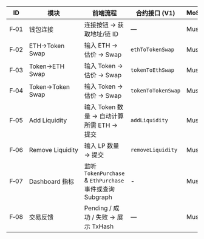 
| ID   | 模块             | 前端流程                                                 | 合约接口 (V1)      | MoSCoW |
| ---- | ---------------- | -------------------------------------------------------- | ------------------ | ------ |
| F‑01 | 钱包连接         | 连接按钮 → 获取地址/链 ID                                | —                  | Must   |
| F‑02 | ETH→Token Swap   | 输入 ETH → 估价 → Swap                                   | `ethToTokenSwap`   | Must   |
| F‑03 | Token→ETH Swap   | 输入 Token → 估价 → Swap                                 | `tokenToEthSwap`   | Must   |
| F‑04 | Token→Token Swap | 输入 Token → 估价 → Swap                                 | `tokenToTokenSwap` | Must   |
| F‑05 | Add Liquidity    | 输入 Token 数量 → 自动计算所需 ETH → 提交                | `addLiquidity`     | Must   |
| F‑06 | Remove Liquidity | 输入 LP 数量 → 提交                                      | `removeLiquidity`  | Must   |
| F‑07 | Dashboard 指标   | 监听 `TokenPurchase` & `EthPurchase` 事件或查询 Subgraph | -                  | Must   |
| F‑08 | 交易反馈         | Pending / 成功 / 失败 → 展示 TxHash                      | —                  | Must   |